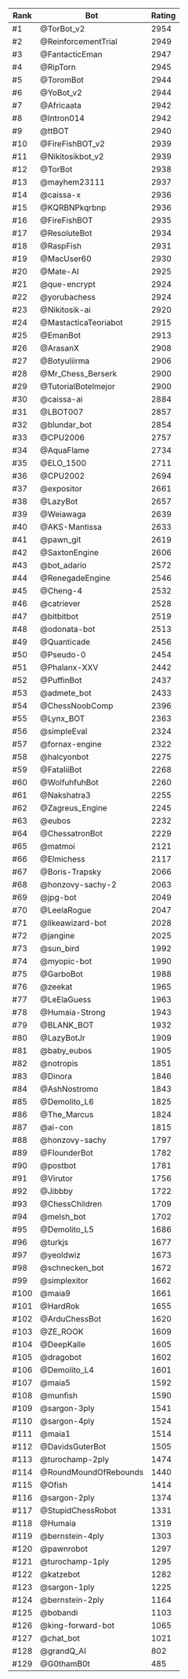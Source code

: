 Rank|Bot|Rating
---|---|---
#1|@TorBot_v2|2954
#2|@ReinforcementTrial|2949
#3|@FantacticEman|2947
#4|@RipTorn|2945
#5|@ToromBot|2944
#6|@YoBot_v2|2944
#7|@Africaata|2942
#8|@Intron014|2942
#9|@ttBOT|2940
#10|@FireFishBOT_v2|2939
#11|@Nikitosikbot_v2|2939
#12|@TorBot|2938
#13|@mayhem23111|2937
#14|@caissa-x|2936
#15|@KQRBNPkqrbnp|2936
#16|@FireFishBOT|2935
#17|@ResoluteBot|2934
#18|@RaspFish|2931
#19|@MacUser60|2930
#20|@Mate-AI|2925
#21|@que-encrypt|2924
#22|@yorubachess|2924
#23|@Nikitosik-ai|2920
#24|@MastacticaTeoriabot|2915
#25|@EmanBot|2913
#26|@ArasanX|2908
#27|@Botyuliirma|2906
#28|@Mr_Chess_Berserk|2900
#29|@TutorialBotelmejor|2900
#30|@caissa-ai|2884
#31|@LBOT007|2857
#32|@blundar_bot|2854
#33|@CPU2006|2757
#34|@AquaFlame|2734
#35|@ELO_1500|2711
#36|@CPU2002|2694
#37|@expositor|2661
#38|@LazyBot|2657
#39|@Weiawaga|2639
#40|@AKS-Mantissa|2633
#41|@pawn_git|2619
#42|@SaxtonEngine|2606
#43|@bot_adario|2572
#44|@RenegadeEngine|2546
#45|@Cheng-4|2532
#46|@catriever|2528
#47|@bitbitbot|2519
#48|@odonata-bot|2513
#49|@Quanticade|2456
#50|@Pseudo-0|2454
#51|@Phalanx-XXV|2442
#52|@PuffinBot|2437
#53|@admete_bot|2433
#54|@ChessNoobComp|2396
#55|@Lynx_BOT|2363
#56|@simpleEval|2324
#57|@fornax-engine|2322
#58|@halcyonbot|2275
#59|@FataliiBot|2268
#60|@WolfuhfuhBot|2260
#61|@Nakshatra3|2255
#62|@Zagreus_Engine|2245
#63|@eubos|2232
#64|@ChessatronBot|2229
#65|@matmoi|2121
#66|@Elmichess|2117
#67|@Boris-Trapsky|2066
#68|@honzovy-sachy-2|2063
#69|@jpg-bot|2049
#70|@LeelaRogue|2047
#71|@likeawizard-bot|2028
#72|@jangine|2025
#73|@sun_bird|1992
#74|@myopic-bot|1990
#75|@GarboBot|1988
#76|@zeekat|1965
#77|@LeElaGuess|1963
#78|@Humaia-Strong|1943
#79|@BLANK_BOT|1932
#80|@LazyBotJr|1909
#81|@baby_eubos|1905
#82|@notropis|1851
#83|@Dinora|1846
#84|@AshNostromo|1843
#85|@Demolito_L6|1825
#86|@The_Marcus|1824
#87|@ai-con|1815
#88|@honzovy-sachy|1797
#89|@FlounderBot|1782
#90|@postbot|1781
#91|@Virutor|1756
#92|@Jibbby|1722
#93|@ChessChildren|1709
#94|@melsh_bot|1702
#95|@Demolito_L5|1686
#96|@turkjs|1677
#97|@yeoldwiz|1673
#98|@schnecken_bot|1672
#99|@simplexitor|1662
#100|@maia9|1661
#101|@HardRok|1655
#102|@ArduChessBot|1620
#103|@ZE_ROOK|1609
#104|@DeepKalle|1605
#105|@dragobot|1602
#106|@Demolito_L4|1601
#107|@maia5|1592
#108|@munfish|1590
#109|@sargon-3ply|1541
#110|@sargon-4ply|1524
#111|@maia1|1514
#112|@DavidsGuterBot|1505
#113|@turochamp-2ply|1474
#114|@RoundMoundOfRebounds|1440
#115|@Ofish|1414
#116|@sargon-2ply|1374
#117|@StupidChessRobot|1331
#118|@Humaia|1319
#119|@bernstein-4ply|1303
#120|@pawnrobot|1297
#121|@turochamp-1ply|1295
#122|@katzebot|1282
#123|@sargon-1ply|1225
#124|@bernstein-2ply|1164
#125|@bobandi|1103
#126|@king-forward-bot|1065
#127|@chat_bot|1021
#128|@grandQ_AI|802
#129|@G0thamB0t|485
